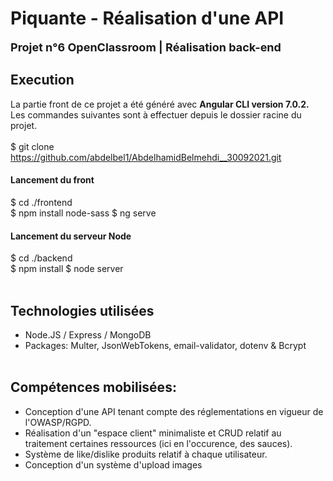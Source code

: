 # Piquante - Réalisation d'une API
<font style="font-size: 18px;"><b>Projet n°6 OpenClassroom | Réalisation back-end </b></font><br />
## Execution
La partie front de ce projet a été généré avec <b>Angular CLI version 7.0.2.</b><br />
Les commandes suivantes sont à effectuer depuis le dossier racine du projet.<br /><br />
$ git clone https://github.com/abdelbel1/AbdelhamidBelmehdi__30092021.git<br />
#### Lancement du front
$ cd ./frontend<br />
$ npm install node-sass
$ ng serve<br />
#### Lancement du serveur Node
$ cd ./backend<br />
$ npm install
$ node server
<br /><br />
## Technologies utilisées
- Node.JS / Express / MongoDB<br />
- Packages: Multer, JsonWebTokens, email-validator, dotenv & Bcrypt
<br /><br />
## Compétences mobilisées:
- Conception d'une API tenant compte des réglementations en vigueur de l'OWASP/RGPD.<br />
- Réalisation d'un "espace client" minimaliste et CRUD relatif au traitement certaines ressources (ici en l'occurence, des sauces).<br />
- Système de like/dislike produits relatif à chaque utilisateur.<br />
- Conception d'un système d'upload images
